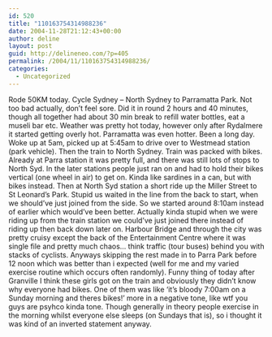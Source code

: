 ```yaml
---
id: 520
title: "110163754314988236"
date: 2004-11-28T21:12:43+00:00
author: deline
layout: post
guid: http://delineneo.com/?p=405
permalink: /2004/11/110163754314988236/
categories:
  - Uncategorized
---
```

Rode 50KM today. Cycle Sydney &#8211; North Sydney to Parramatta Park. Not too bad actually, don&#8217;t feel sore. Did it in round 2 hours and 40 minutes, though all together had about 30 min break to refill water bottles, eat a museli bar etc. Weather was pretty hot today, however only after Rydalmere it started getting overly hot. Parramatta was even hotter. Been a long day. Woke up at 5am, picked up at 5:45am to drive over to Westmead station (park vehicle). Then the train to North Sydney. Train was packed with bikes. Already at Parra station it was pretty full, and there was still lots of stops to North Syd. In the later stations people just ran on and had to hold their bikes vertical (one wheel in air) to get on. Kinda like sardines in a can, but with bikes instead. Then at North Syd station a short ride up the Miller Street to St Leonard&#8217;s Park. Stupid us waited in the line from the back to start, when we should&#8217;ve just joined from the side. So we started around 8:10am instead of earlier which would&#8217;ve been better. Actually kinda stupid when we were riding up from the train station we could&#8217;ve just joined there instead of riding up then back down later on. Harbour Bridge and through the city was pretty cruisy except the back of the Entertainment Centre where it was single file and pretty much chaos&#8230; think traffic (tour buses) behind you with stacks of cyclists. Anyways skipping the rest made in to Parra Park before 12 noon which was better than i expected (well for me and my varied exercise routine which occurs often randomly). Funny thing of today after Granville I think these girls got on the train and obviously they didn&#8217;t know why everyone had bikes. One of them was like &#8216;it&#8217;s bloody 7:00am on a Sunday morning and theres bikes!&#8217; more in a negative tone, like wtf you guys are psyhco kinda tone. Though generally in theory people exercise in the morning whilst everyone else sleeps (on Sundays that is), so i thought it was kind of an inverted statement anyway.
